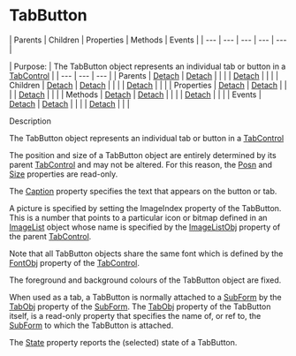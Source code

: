 




<h1 class="heading"><span class="name">TabButton</span></h1>
| Parents | Children | Properties | Methods | Events |
| --- | --- | --- | --- | ---  |

| Purpose: | The TabButton object represents an individual tab or button in a [TabControl](tabcontrol.md) |
| --- | --- | ---  |
| Parents | [Detach](./detach.md) | [Detach](./detach.md) |  |  |
| [Detach](./detach.md) |  |  |
| Children | [Detach](./detach.md) | [Detach](./detach.md) |  |  |
| [Detach](./detach.md) |  |  |
| Properties | [Detach](./detach.md) | [Detach](./detach.md) |  |  |
| [Detach](./detach.md) |  |  |
| Methods | [Detach](./detach.md) | [Detach](./detach.md) |  |  |
| [Detach](./detach.md) |  |  |
| Events | [Detach](./detach.md) | [Detach](./detach.md) |  |  |
| [Detach](./detach.md) |  |  |


Description


The TabButton object represents an individual tab or button in a [TabControl](tabcontrol.md)



The position and size of a TabButton object are entirely determined by its parent [TabControl](tabcontrol.md) and may not be altered. For this reason, the [Posn](./posn.md) and [Size](./size.md) properties are read-only.


The [Caption](./caption.md) property specifies the text that appears on the button or tab.


A picture is specified by setting the ImageIndex property of the TabButton. This is a number that points to a particular icon or bitmap defined in an [ImageList](imagelist.md) object whose name is specified by the [ImageListObj](./imagelistobj.md) property of the parent [TabControl](tabcontrol.md).


Note that all TabButton objects share the same font which is defined by the [FontObj](./fontobj.md) property of the [TabControl](tabcontrol.md).


The foreground and background colours of the TabButton object are fixed.


When used as a tab, a TabButton is normally attached to a [SubForm](subform.md) by the [TabObj](./tabobj.md) property of the [SubForm](subform.md). The [TabObj](./tabobj.md) property of the TabButton itself, is a read-only property that specifies the name of, or ref to, the [SubForm](subform.md) to which the TabButton is attached.


The [State](./state.md) property reports the (selected) state of a TabButton.


